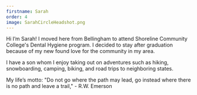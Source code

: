 ```yaml
---
firstname: Sarah
order: 4
image: SarahCircleHeadshot.png
---
```

Hi I’m Sarah! I moved here from Bellingham to attend Shoreline Community College's Dental Hygiene program.  I decided to stay after graduation because of my new found love for the community in my area. 

I have a son whom I enjoy taking out on adventures such as hiking, snowboarding, camping, biking, and road trips to neighboring states. 

My life’s motto: "Do not go where the path may lead, go instead where there is no path and leave a trail," - R.W. Emerson
